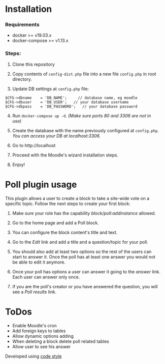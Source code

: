 # Installation

### Requirements
- docker >= v19.03.x
- docker-compose >= v1.13.x

### Steps:

1. Clone this repository

2. Copy contents of `config-dist.php` file into a new file `config.php` in root directory.

3. Update DB settings at `config.php` file:
```
$CFG->dbname    = 'DB_NAME';     // database name, eg moodle
$CFG->dbuser    = 'DB_USER';   // your database username
$CFG->dbpass    = 'DB_PASSWORD';   // your database password
```

4. Run `docker-compose up -d`. _(Make sure ports 80 and 3306 are not in use)_

5. Create the database with the name previously configured at `config.php`. _You can access your DB at localhost:3306._

6. Go to http://localhost

7. Proceed with the Moodle's wizard installation steps.

8. Enjoy!

# Poll plugin usage

This plugin allows a user to create a block to take a site-wide vote on a specific topic. Follow the next steps to create your first block:

1. Make sure your role has the capability *block/poll:addinstance* allowed.

2. Go to the home page and add a Poll block.

3. You can configure the block content's title and text.

4. Go to the _Edit_ link and add a title and a question/topic for your poll.

5. You should also add at least two options so the rest of the users can start to answer it. Once the poll has at least one answer you would not be able to edit it anymore.

6. Once your poll has options a user can answer it going to the _answer_ link. Each user can answer only once.

7. If you are the poll's creator or you have answered the question, you will see a _Poll results_ link.

# ToDos

- Enable Moodle's cron
- Add foreign keys to tables
- Allow dynamic options adding
- When deleting a block delete poll related tables
- Allow user to see his answer


Developed using [code style](https://docs.moodle.org/dev/Coding_style)